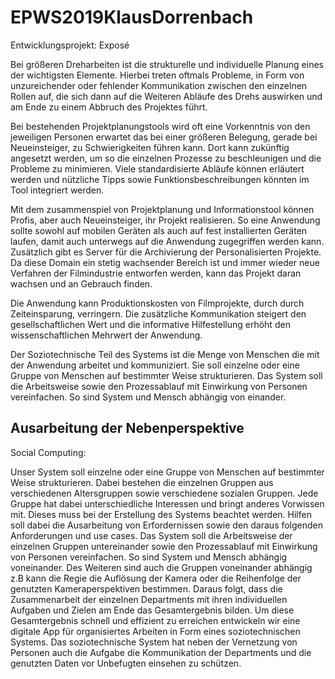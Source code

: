 # EPWS2019KlausDorrenbach

Entwicklungsprojekt: Exposé

Bei größeren Dreharbeiten ist die strukturelle und individuelle Planung eines der wichtigsten Elemente.
Hierbei treten oftmals Probleme, in Form von unzureichender oder fehlender Kommunikation zwischen den einzelnen Rollen auf, 
die sich dann auf die Weiteren Abläufe des Drehs auswirken und am Ende zu einem Abbruch des Projektes führt. 

Bei bestehenden Projektplanungstools wird oft eine Vorkenntnis von den jeweiligen Personen erwartet das bei einer größeren Belegung,
gerade bei Neueinsteiger, zu Schwierigkeiten führen kann. 
Dort kann zukünftig angesetzt werden, um so die einzelnen Prozesse zu beschleunigen und die Probleme zu minimieren. 
Viele standardisierte Abläufe können erläutert werden und nützliche Tipps sowie Funktionsbeschreibungen könnten im Tool integriert werden.

Mit dem zusammenspiel von Projektplanung und Informationstool können Profis, aber auch Neueinsteiger, ihr Projekt realisieren.
So eine Anwendung sollte sowohl auf mobilen Geräten als auch auf fest installierten Geräten laufen,
damit auch unterwegs auf die Anwendung zugegriffen werden kann. Zusätzlich gibt es Server für die Archivierung der Personalisierten Projekte.
Da diese Domain ein stetig wachsender Bereich ist und immer wieder neue Verfahren der Filmindustrie entworfen werden,
kann das Projekt daran wachsen und an Gebrauch finden.  

Die Anwendung kann Produktionskosten von Filmprojekte, durch durch Zeiteinsparung, verringern. 
Die zusätzliche Kommunikation steigert den gesellschaftlichen Wert 
und die informative Hilfestellung erhöht den wissenschaftlichen Mehrwert der Anwendung. 

Der Soziotechnische Teil des Systems ist die Menge von Menschen die mit der Anwendung arbeitet und kommuniziert. Sie soll einzelne oder eine Gruppe von Menschen auf bestimmter Weise strukturieren. Das System soll die Arbeitsweise sowie den Prozessablauf mit Einwirkung von Personen vereinfachen. So sind System und Mensch abhängig von einander.

## Ausarbeitung der Nebenperspektive

Social Computing:

Unser System soll einzelne oder eine Gruppe von Menschen auf bestimmter Weise strukturieren. Dabei bestehen die einzelnen Gruppen aus verschiedenen Altersgruppen sowie verschiedene sozialen Gruppen. Jede Gruppe hat dabei unterschiedliche Interessen und bringt anderes Vorwissen mit. Dieses muss bei der Erstellung des Systems beachtet werden. Hilfen soll dabei die Ausarbeitung von Erfordernissen sowie den daraus folgenden Anforderungen und use cases. Das System soll die Arbeitsweise der einzelnen Gruppen untereinander sowie den Prozessablauf mit Einwirkung von Personen vereinfachen. So sind System und Mensch abhängig voneinander. Des Weiteren sind auch die Gruppen voneinander abhängig z.B kann die Regie die Auflösung der Kamera oder die Reihenfolge der genutzten Kameraperspektiven bestimmen. Daraus folgt, dass die Zusammenarbeit der einzelnen Departments mit ihren individuellen Aufgaben und Zielen am Ende das Gesamtergebnis bilden. Um diese Gesamtergebnis schnell und effizient zu erreichen entwickeln wir eine digitale App für organisiertes Arbeiten in Form eines soziotechnischen Systems. Das soziotechnische System hat neben der Vernetzung von Personen auch die Aufgabe die Kommunikation der Departments und die genutzten Daten vor Unbefugten einsehen zu schützen.

